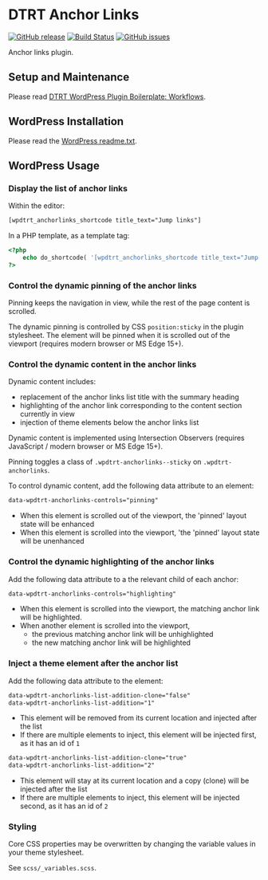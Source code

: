 # DTRT Anchor Links

[![GitHub release](https://img.shields.io/github/v/tag/dotherightthing/wpdtrt-anchorlinks)](https://github.com/dotherightthing/wpdtrt-anchorlinks/releases) [![Build Status](https://github.com/dotherightthing/wpdtrt-anchorlinks/workflows/Build%20and%20release%20if%20tagged/badge.svg)](https://github.com/dotherightthing/wpdtrt-anchorlinks/actions?query=workflow%3A%22Build+and+release+if+tagged%22) [![GitHub issues](https://img.shields.io/github/issues/dotherightthing/wpdtrt-anchorlinks.svg)](https://github.com/dotherightthing/wpdtrt-anchorlinks/issues)

Anchor links plugin.

## Setup and Maintenance

Please read [DTRT WordPress Plugin Boilerplate: Workflows](https://github.com/dotherightthing/wpdtrt-plugin-boilerplate/wiki/Workflows).

## WordPress Installation

Please read the [WordPress readme.txt](readme.txt).

## WordPress Usage

### Display the list of anchor links

Within the editor:

```txt
[wpdtrt_anchorlinks_shortcode title_text="Jump links"]
```

In a PHP template, as a template tag:

```php
<?php
    echo do_shortcode( '[wpdtrt_anchorlinks_shortcode title_text="Jump links"]' );
?>
```

### Control the dynamic pinning of the anchor links

Pinning keeps the navigation in view, while the rest of the page content is scrolled.

The dynamic pinning is controlled by CSS `position:sticky` in the plugin stylesheet. The element will be pinned when it is scrolled out of the viewport (requires modern browser or MS Edge 15+).

### Control the dynamic content in the anchor links

Dynamic content includes:

* replacement of the anchor links list title with the summary heading
* highlighting of the anchor link corresponding to the content section currently in view
* injection of theme elements below the anchor links list

Dynamic content is implemented using Intersection Observers (requires JavaScript / modern browser or MS Edge 15+).

Pinning toggles a class of `.wpdtrt-anchorlinks--sticky` on `.wpdtrt-anchorlinks`.

To control dynamic content, add the following data attribute to an element:

```html
data-wpdtrt-anchorlinks-controls="pinning"
```

* When this element is scrolled out of the viewport, the 'pinned' layout state will be enhanced
* When this element is scrolled into the viewport, 'the 'pinned' layout state will be unenhanced

### Control the dynamic highlighting of the anchor links

Add the following data attribute to a the relevant child of each anchor:

```html
data-wpdtrt-anchorlinks-controls="highlighting"
```

* When this element is scrolled into the viewport, the matching anchor link will be highlighted.
* When another element is scrolled into the viewport,
  * the previous matching anchor link will be unhighlighted
  * the new matching anchor link will be highlighted

### Inject a theme element after the anchor list

Add the following data attribute to the element:

```html
data-wpdtrt-anchorlinks-list-addition-clone="false"
data-wpdtrt-anchorlinks-list-addition="1"
```

* This element will be removed from its current location and injected after the list
* If there are multiple elements to inject, this element will be injected first, as it has an id of `1`

```html
data-wpdtrt-anchorlinks-list-addition-clone="true"
data-wpdtrt-anchorlinks-list-addition="2"
```

* This element will stay at its current location and a copy (clone) will be injected after the list
* If there are multiple elements to inject, this element will be injected second, as it has an id of `2`

### Styling

Core CSS properties may be overwritten by changing the variable values in your theme stylesheet.

See `scss/_variables.scss`.
